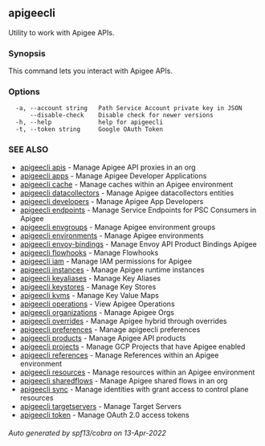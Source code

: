 ## apigeecli

Utility to work with Apigee APIs.

### Synopsis

This command lets you interact with Apigee APIs.

### Options

```
  -a, --account string   Path Service Account private key in JSON
      --disable-check    Disable check for newer versions
  -h, --help             help for apigeecli
  -t, --token string     Google OAuth Token
```

### SEE ALSO

* [apigeecli apis](apigeecli_apis.md)	 - Manage Apigee API proxies in an org
* [apigeecli apps](apigeecli_apps.md)	 - Manage Apigee Developer Applications
* [apigeecli cache](apigeecli_cache.md)	 - Manage caches within an Apigee environment
* [apigeecli datacollectors](apigeecli_datacollectors.md)	 - Manage Apigee datacollectors entities
* [apigeecli developers](apigeecli_developers.md)	 - Manage Apigee App Developers
* [apigeecli endpoints](apigeecli_endpoints.md)	 - Manage Service Endpoints for PSC Consumers in Apigee
* [apigeecli envgroups](apigeecli_envgroups.md)	 - Manage Apigee environment groups
* [apigeecli environments](apigeecli_environments.md)	 - Manage Apigee environments
* [apigeecli envoy-bindings](apigeecli_envoy-bindings.md)	 - Manage Envoy API Product Bindings Apigee
* [apigeecli flowhooks](apigeecli_flowhooks.md)	 - Manage Flowhooks
* [apigeecli iam](apigeecli_iam.md)	 - Manage IAM permissions for Apigee
* [apigeecli instances](apigeecli_instances.md)	 - Manage Apigee runtime instances
* [apigeecli keyaliases](apigeecli_keyaliases.md)	 - Manage Key Aliases
* [apigeecli keystores](apigeecli_keystores.md)	 - Manage Key Stores
* [apigeecli kvms](apigeecli_kvms.md)	 - Manage Key Value Maps
* [apigeecli operations](apigeecli_operations.md)	 - View Apigee Operations
* [apigeecli organizations](apigeecli_organizations.md)	 - Manage Apigee Orgs
* [apigeecli overrides](apigeecli_overrides.md)	 - Manage Apigee hybrid through overrides
* [apigeecli preferences](apigeecli_preferences.md)	 - Manage apigeecli preferences
* [apigeecli products](apigeecli_products.md)	 - Manage Apigee API products
* [apigeecli projects](apigeecli_projects.md)	 - Manage GCP Projects that have Apigee enabled
* [apigeecli references](apigeecli_references.md)	 - Manage References within an Apigee environment
* [apigeecli resources](apigeecli_resources.md)	 - Manage resources within an Apigee environment
* [apigeecli sharedflows](apigeecli_sharedflows.md)	 - Manage Apigee shared flows in an org
* [apigeecli sync](apigeecli_sync.md)	 - Manage identities with grant access to control plane resources
* [apigeecli targetservers](apigeecli_targetservers.md)	 - Manage Target Servers
* [apigeecli token](apigeecli_token.md)	 - Manage OAuth 2.0 access tokens

###### Auto generated by spf13/cobra on 13-Apr-2022

